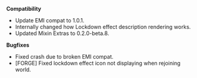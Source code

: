 **Compatibility**
- Update EMI compat to 1.0.1.
- Internally changed how Lockdown effect description rendering works.
- Updated Mixin Extras to 0.2.0-beta.8.

**Bugfixes**
- Fixed crash due to broken EMI compat.
- [FORGE] Fixed lockdown effect icon not displaying when rejoining world.